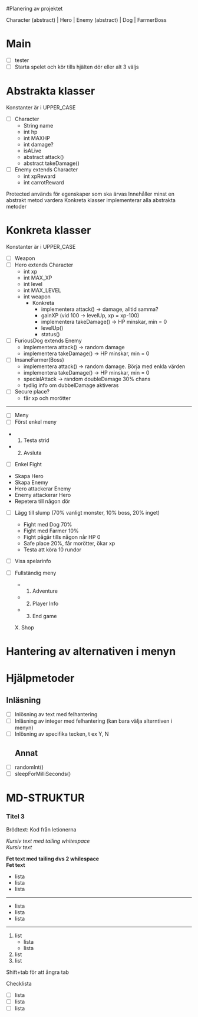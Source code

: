 #Planering av projektet

Character (abstract)
 | Hero
 | Enemy (abstract)
   | Dog
   | FarmerBoss
# Main
- [ ] tester
- [ ] Starta spelet och kör tills hjälten dör eller alt 3 väljs

# Abstrakta klasser
Konstanter är i UPPER_CASE
- [ ] Character
  - String name
  - int hp
  - int MAXHP
  - int damage?
  - isALive
  - abstract attack()
  - abstract takeDamage()
- [ ] Enemy extends Character
  - int xpReward
  - int carrotReward

Protected används för egenskaper som ska ärvas
Innehåller minst en abstrakt metod vardera
Konkreta klasser implementerar alla abstrakta metoder

# Konkreta klasser
Konstanter är i UPPER_CASE
- [ ] Weapon
- [ ] Hero extends Character
  - int xp
  - int MAX_XP
  - int level
  - int MAX_LEVEL
  - int weapon
    - Konkreta
      - implementera attack() -> damage, alltid samma?
      - gainXP (vid 100 -> levelUp, xp = xp-100)
      - implementera takeDamage() -> HP minskar, min = 0
      - levelUp()
      - status()
- [ ] FuriousDog extends Enemy
    - implementera attack() -> random damage
    - implementera takeDamage() -> HP minskar, min = 0
- [ ] InsaneFarmer(Boss)
  - implementera attack() -> random damage. Börja med enkla värden
  - implementera takeDamage() -> HP minskar, min = 0
  - specialAttack -> random doubleDamage 30% chans
  - tydlig info om dubbelDamage aktiveras
- [ ] Secure place?
  - får xp och morötter
-----------------------
- [ ] Meny
 - [ ] Först enkel meny
  - 1. Testa strid
  - 2. Avsluta

- [ ] Enkel Fight
- Skapa Hero
- Skapa Enemy
- Hero attackerar Enemy
- Enemy attackerar Hero
- Repetera till någon dör
- [ ] Lägg till slump (70% vanligt monster, 10% boss, 20% inget)
    - Fight med Dog 70%
    - Fight med Farmer 10%
    - Fight pågår tills någon når HP 0
    - Safe place 20%, får morötter, ökar xp
  - Testa att köra 10 rundor
  
- [ ] Visa spelarinfo
- [ ] Fullständig meny
  - 1. Adventure
  - 2. Player Info
  - 3. End game

  X. Shop

# Hantering av alternativen i menyn 
# Hjälpmetoder
  ## Inläsning
- [ ] Inlösning av text med felhantering
- [ ] Inläsning av integer med felhantering (kan bara välja alterntiven i menyn)
- [ ] Inlösning av specifika tecken, t ex Y, N
  ## Annat
- [ ]  randomInt()
- [ ]  sleepForMilliSeconds()

# MD-STRUKTUR
### Titel 3

Brödtext: Kod från letionerna

_Kursiv text med tailing whitespace_  
*Kursiv text*

__Fet text med tailing dvs 2 whilespace__  
**Fet text**

- lista
- lista
- lista

---

* lista
* lista
* lista

---

1. list
    * lista
    * lista
2. list
3. list

Shift+tab för att ångra tab

Checklista
- [ ] lista
- [ ] lista
- [ ] lista
